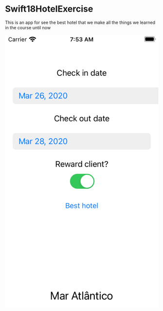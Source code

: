 # Swift18HotelExercise
This is an app for see the best hotel that we make all the things we learned in the course until now

![](HotelApp.png)
